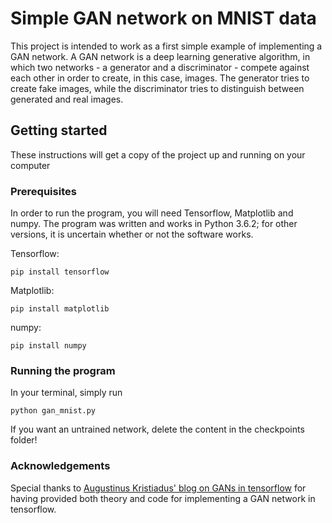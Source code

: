 # Simple GAN network on MNIST data

This project is intended to work as a first simple example of implementing
a GAN network. A GAN network is a deep learning generative algorithm, in which
two networks - a generator and a discriminator - compete against each other in
order to create, in this case, images. The generator tries to create fake images,
while the discriminator tries to distinguish between generated and real images.

## Getting started

These instructions will get a copy of the project up and running on your computer

### Prerequisites

In order to run the program, you will need Tensorflow, Matplotlib and numpy.
The program was written and works in Python 3.6.2; for other versions, it is
uncertain whether or not the software works.

Tensorflow:

```
pip install tensorflow
```

Matplotlib:

```
pip install matplotlib
```

numpy:

```
pip install numpy
```

### Running the program

In your terminal, simply run

```
python gan_mnist.py
```

If you want an untrained network, delete the content in the checkpoints folder!

### Acknowledgements

Special thanks to [Augustinus Kristiadus' blog on GANs in tensorflow](https://wiseodd.github.io/techblog/2016/09/17/gan-tensorflow/) for having provided both theory and code for implementing a GAN network in tensorflow.
